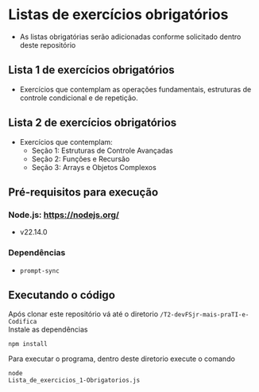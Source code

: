 # Listas de exercícios obrigatórios
* As listas obrigatórias serão adicionadas conforme solicitado dentro deste repositório

## Lista 1 de exercícios obrigatórios
* Exercícios que contemplam as operações fundamentais, estruturas de controle condicional e de repetição.

## Lista 2 de exercícios obrigatórios
* Exercícios que contemplam:
    - Seção 1: Estruturas de Controle Avançadas
    - Seção 2: Funções e Recursão
    - Seção 3: Arrays e Objetos Complexos

## Pré-requisitos para execução

### Node.js: https://nodejs.org/
* v22.14.0

### Dependências
* <code>prompt-sync</code> 

## Executando o código
Após clonar este repositório vá até o diretorio <code>/T2-devFSjr-mais-praTI-e-Codifica</code> <br>
Instale as dependências <pre><code>npm install</code></pre>
Para executar o programa, dentro deste diretorio execute o comando <pre><code>node Lista_de_exercicios_1-Obrigatorios.js</code></pre>
